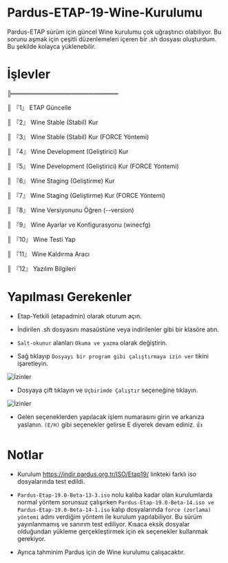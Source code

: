 # Pardus-ETAP-19-Wine-Kurulumu

Pardus-ETAP sürüm için güncel Wine kurulumu çok uğraştırıcı olabiliyor. Bu sorunu aşmak için çeşitli düzenlemeleri içeren bir .sh dosyası oluşturdum. Bu şekilde kolayca yüklenebilir.

# İşlevler

╠═════════════════════════

║ 『1』 ETAP Güncelle

║ 『2』 Wine Stable (Stabil) Kur

║ 『3』 Wine Stable (Stabil) Kur (FORCE Yöntemi)

║ 『4』 Wine Development (Geliştirici) Kur

║ 『5』 Wine Development (Geliştirici) Kur (FORCE Yöntemi)

║ 『6』 Wine Staging (Geliştirme) Kur

║ 『7』 Wine Staging (Geliştirme) Kur (FORCE Yöntemi)

║ 『8』 Wine Versiyonunu Öğren (--version)

║ 『9』 Wine Ayarlar ve Konfigurasyonu (winecfg)

║ 『10』 Wine Testi Yap

║ 『11』 Wine Kaldırma Aracı

║ 『12』 Yazılım Bilgileri


# Yapılması Gerekenler

* Etap-Yetkili (etapadmin) olarak oturum açın.

* İndirilen .sh dosyasını masaüstüne veya indirilenler gibi bir klasöre atın.

* `Salt-okunur` alanları `Okuma ve yazma` olarak değiştirin.

* Sağ tıklayıp `Dosyayı bir program gibi çalıştırmaya izin ver` tikini işaretleyin.

![İzinler](https://img001.prntscr.com/file/img001/_pSpm0z6Stid2RSdKf9kdA.jpeg)

* Dosyaya çift tıklayın ve `Uçbirimde Çalıştır` seçeneğine tıklayın.

![İzinler](https://img001.prntscr.com/file/img001/vXw-_dsKTcacfysZwJloVg.jpeg)

* Gelen seçeneklerden yapılacak işlem numarasını girin ve arkanıza yaslanın. `(E/H)` gibi seçenekler gelirse E diyerek devam ediniz. :+1:


# Notlar

- Kurulum https://indir.pardus.org.tr/ISO/Etap19/ linkteki farklı iso dosyalarında test edildi.

- `Pardus-Etap-19.0-Beta-13-3.iso` nolu kalıba kadar olan kurulumlarda normal yöntem sorunsuz çalışırken `Pardus-Etap-19.0-Beta-14.iso ve Pardus-Etap-19.0-Beta-14-1.iso` kalıp dosyalarında `force (zorlama) yöntemi` adını verdiğim yöntem ile kurulum yapılabiliyor. Bu sürüm yayınlanmamış ve sanırım test ediliyor. Kısaca eksik dosyalar olduğundan yükleme gerçekleştirmek için ek seçenekler kullanmak gerekiyor.


- Ayrıca tahminim Pardus için de Wine kurulumu çalışacaktır.
